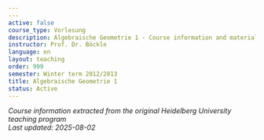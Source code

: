 ```yaml
---
---
active: false
course_type: Vorlesung
description: Algebraische Geometrie 1 - Course information and materials.
instructor: Prof. Dr. Böckle
language: en
layout: teaching
order: 999
semester: Winter term 2012/2013
title: Algebraische Geometrie 1
status: Active
---
```



*Course information extracted from the original Heidelberg University teaching program*  
*Last updated: 2025-08-02*